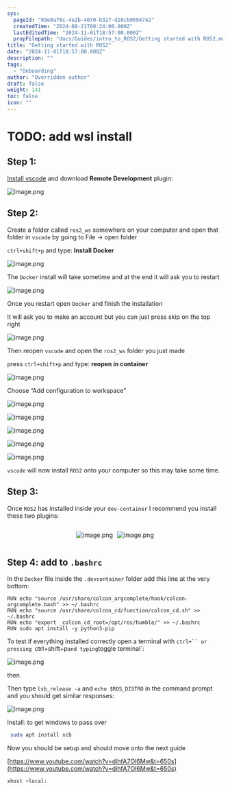 ```yaml
---
sys:
  pageId: "89e0a78c-4e2b-4070-b327-d28cb0694742"
  createdTime: "2024-08-21T00:24:00.000Z"
  lastEditedTime: "2024-11-01T18:57:00.000Z"
  propFilepath: "docs/Guides/intro_to_ROS2/Getting started with ROS2.md"
title: "Getting started with ROS2"
date: "2024-11-01T18:57:00.000Z"
description: ""
tags:
  - "Onboarding"
author: "Overridden author"
draft: false
weight: 141
toc: false
icon: ""
---
```


# TODO: add wsl install

## Step 1:

[Install vscode](https://code.visualstudio.com/download) and download **Remote Development** plugin:

![image.png](https://prod-files-secure.s3.us-west-2.amazonaws.com/d518164a-d88e-44d1-a4ee-3adb3bd8bce0/efb52993-1881-4a40-b95e-6f020334f022/image.png?X-Amz-Algorithm=AWS4-HMAC-SHA256&X-Amz-Content-Sha256=UNSIGNED-PAYLOAD&X-Amz-Credential=ASIAZI2LB4663TOCKSVZ%2F20250411%2Fus-west-2%2Fs3%2Faws4_request&X-Amz-Date=20250411T110731Z&X-Amz-Expires=3600&X-Amz-Security-Token=IQoJb3JpZ2luX2VjEEIaCXVzLXdlc3QtMiJHMEUCIE%2BFi5T4rScbgId13FZYcNRxdxg2yNoE9bOZ22yS%2BmbZAiEAhMa99AeHA0dREDF3XJm27Itsp3IbA%2FvzGPDzjhB1ZXoqiAQIu%2F%2F%2F%2F%2F%2F%2F%2F%2F%2F%2FARAAGgw2Mzc0MjMxODM4MDUiDCF9PboQrTXtlBJWvircA4SaCAikAcjhZRdpqnWDItkVyy%2FrmsDFqAKk7kDCC1dVHtND38I2oZ7CINpS1KPY7kwP5wmb46tOANQhFzn7Z8PyO21XG73CAXTJKuEnCiG2xgx9HwqSFu%2FSco8%2BNBaKo6WaXzsRmmQro4NJJuOmxWZp4QAGoFzumRsba5OcyPhuDT4WAd8ChFcbGmxgFrM2fruSX4Eytguuz25SbBRILNoZdvMgyhcEJPhNPbRRTgHGbma1xoe%2BiZP0po3QpNVp3SnOJqekrkm4X60wTeN0R2I61nU%2FTqnPb0e6kiGTLLt1laqos9tej6XewiQMZ1J52uiUzQnNeUkhS9swHzcYcxa9DE2dWkkFoOdLLzj44o4E%2B6lltjja9DtBr7G1EhUN0E3rnpGSOGEcOXtjP4ZdCtPex2d2ZQM9%2B%2F4mcCmmaDMhnijALAyBfpstMQgDIw1pLQ26FIZt68FVDJedweCl6wHJjviTgI2xtFfbLOOzi27uxycTRSrOqvyOZKOiIV97rxO12z6ajQRjgPdVBuLO9CBBp%2BHnUKPrX8uwfJtN5abIjQYxGQ%2Bq0kh35BvrGyuGU1qsqxHRMfEV9akMaJmZtBLYYBEIHUZ%2F%2ByPOuMvT4hOx%2BAmogJ%2BkOX08jAt9MNrK478GOqUBtkhWTVnLZ3%2Bstb4Qcj%2Br2xNnJyL%2Br1XSJpx6Q6Xc%2FJs4vciZrDWTd2bYaux6V7RqBdNGnq4vNrQ5gK9n8S1A91sc%2FDCJVp%2Bk7NGQ%2FVq1V%2FC%2FtdLp36R3HwzbSNM7I%2BaHjGtlrc7gkZnTeYKcSJY6aPnU0THUL49W2gLK%2FpBOf19zMpt3XGplBohYSsNmAUIfhOgzPcxFivB2vpHXfCFBvsRIQtmc&X-Amz-Signature=cfb202193fb8e6f970b26c94cbeba2e43871725cc3a045bee52d0467c3262d4d&X-Amz-SignedHeaders=host&x-id=GetObject)

## Step 2:

Create a folder called `ros2_ws` somewhere on your computer and open that folder in `vscode` by going to File → open folder 

`ctrl+shift+p` and type: **Install Docker**

![image.png](https://prod-files-secure.s3.us-west-2.amazonaws.com/d518164a-d88e-44d1-a4ee-3adb3bd8bce0/2269dc0e-1cd5-47ff-bceb-c04ad9b2eab0/image.png?X-Amz-Algorithm=AWS4-HMAC-SHA256&X-Amz-Content-Sha256=UNSIGNED-PAYLOAD&X-Amz-Credential=ASIAZI2LB4663TOCKSVZ%2F20250411%2Fus-west-2%2Fs3%2Faws4_request&X-Amz-Date=20250411T110731Z&X-Amz-Expires=3600&X-Amz-Security-Token=IQoJb3JpZ2luX2VjEEIaCXVzLXdlc3QtMiJHMEUCIE%2BFi5T4rScbgId13FZYcNRxdxg2yNoE9bOZ22yS%2BmbZAiEAhMa99AeHA0dREDF3XJm27Itsp3IbA%2FvzGPDzjhB1ZXoqiAQIu%2F%2F%2F%2F%2F%2F%2F%2F%2F%2F%2FARAAGgw2Mzc0MjMxODM4MDUiDCF9PboQrTXtlBJWvircA4SaCAikAcjhZRdpqnWDItkVyy%2FrmsDFqAKk7kDCC1dVHtND38I2oZ7CINpS1KPY7kwP5wmb46tOANQhFzn7Z8PyO21XG73CAXTJKuEnCiG2xgx9HwqSFu%2FSco8%2BNBaKo6WaXzsRmmQro4NJJuOmxWZp4QAGoFzumRsba5OcyPhuDT4WAd8ChFcbGmxgFrM2fruSX4Eytguuz25SbBRILNoZdvMgyhcEJPhNPbRRTgHGbma1xoe%2BiZP0po3QpNVp3SnOJqekrkm4X60wTeN0R2I61nU%2FTqnPb0e6kiGTLLt1laqos9tej6XewiQMZ1J52uiUzQnNeUkhS9swHzcYcxa9DE2dWkkFoOdLLzj44o4E%2B6lltjja9DtBr7G1EhUN0E3rnpGSOGEcOXtjP4ZdCtPex2d2ZQM9%2B%2F4mcCmmaDMhnijALAyBfpstMQgDIw1pLQ26FIZt68FVDJedweCl6wHJjviTgI2xtFfbLOOzi27uxycTRSrOqvyOZKOiIV97rxO12z6ajQRjgPdVBuLO9CBBp%2BHnUKPrX8uwfJtN5abIjQYxGQ%2Bq0kh35BvrGyuGU1qsqxHRMfEV9akMaJmZtBLYYBEIHUZ%2F%2ByPOuMvT4hOx%2BAmogJ%2BkOX08jAt9MNrK478GOqUBtkhWTVnLZ3%2Bstb4Qcj%2Br2xNnJyL%2Br1XSJpx6Q6Xc%2FJs4vciZrDWTd2bYaux6V7RqBdNGnq4vNrQ5gK9n8S1A91sc%2FDCJVp%2Bk7NGQ%2FVq1V%2FC%2FtdLp36R3HwzbSNM7I%2BaHjGtlrc7gkZnTeYKcSJY6aPnU0THUL49W2gLK%2FpBOf19zMpt3XGplBohYSsNmAUIfhOgzPcxFivB2vpHXfCFBvsRIQtmc&X-Amz-Signature=e12c86cd1f6e044e1fd4a97777f910a738d5d35a9807fb5401e8cc753ab08737&X-Amz-SignedHeaders=host&x-id=GetObject)

The `Docker` install will take sometime and at the end it will ask you to restart

![image.png](https://prod-files-secure.s3.us-west-2.amazonaws.com/d518164a-d88e-44d1-a4ee-3adb3bd8bce0/ed233f78-be33-4b1f-b89c-9c346c0e961e/image.png?X-Amz-Algorithm=AWS4-HMAC-SHA256&X-Amz-Content-Sha256=UNSIGNED-PAYLOAD&X-Amz-Credential=ASIAZI2LB4663TOCKSVZ%2F20250411%2Fus-west-2%2Fs3%2Faws4_request&X-Amz-Date=20250411T110731Z&X-Amz-Expires=3600&X-Amz-Security-Token=IQoJb3JpZ2luX2VjEEIaCXVzLXdlc3QtMiJHMEUCIE%2BFi5T4rScbgId13FZYcNRxdxg2yNoE9bOZ22yS%2BmbZAiEAhMa99AeHA0dREDF3XJm27Itsp3IbA%2FvzGPDzjhB1ZXoqiAQIu%2F%2F%2F%2F%2F%2F%2F%2F%2F%2F%2FARAAGgw2Mzc0MjMxODM4MDUiDCF9PboQrTXtlBJWvircA4SaCAikAcjhZRdpqnWDItkVyy%2FrmsDFqAKk7kDCC1dVHtND38I2oZ7CINpS1KPY7kwP5wmb46tOANQhFzn7Z8PyO21XG73CAXTJKuEnCiG2xgx9HwqSFu%2FSco8%2BNBaKo6WaXzsRmmQro4NJJuOmxWZp4QAGoFzumRsba5OcyPhuDT4WAd8ChFcbGmxgFrM2fruSX4Eytguuz25SbBRILNoZdvMgyhcEJPhNPbRRTgHGbma1xoe%2BiZP0po3QpNVp3SnOJqekrkm4X60wTeN0R2I61nU%2FTqnPb0e6kiGTLLt1laqos9tej6XewiQMZ1J52uiUzQnNeUkhS9swHzcYcxa9DE2dWkkFoOdLLzj44o4E%2B6lltjja9DtBr7G1EhUN0E3rnpGSOGEcOXtjP4ZdCtPex2d2ZQM9%2B%2F4mcCmmaDMhnijALAyBfpstMQgDIw1pLQ26FIZt68FVDJedweCl6wHJjviTgI2xtFfbLOOzi27uxycTRSrOqvyOZKOiIV97rxO12z6ajQRjgPdVBuLO9CBBp%2BHnUKPrX8uwfJtN5abIjQYxGQ%2Bq0kh35BvrGyuGU1qsqxHRMfEV9akMaJmZtBLYYBEIHUZ%2F%2ByPOuMvT4hOx%2BAmogJ%2BkOX08jAt9MNrK478GOqUBtkhWTVnLZ3%2Bstb4Qcj%2Br2xNnJyL%2Br1XSJpx6Q6Xc%2FJs4vciZrDWTd2bYaux6V7RqBdNGnq4vNrQ5gK9n8S1A91sc%2FDCJVp%2Bk7NGQ%2FVq1V%2FC%2FtdLp36R3HwzbSNM7I%2BaHjGtlrc7gkZnTeYKcSJY6aPnU0THUL49W2gLK%2FpBOf19zMpt3XGplBohYSsNmAUIfhOgzPcxFivB2vpHXfCFBvsRIQtmc&X-Amz-Signature=5d8bc4b6ae5c05b0313ba0d358283c13a3b4bc77e018e465162508afe75c6c4f&X-Amz-SignedHeaders=host&x-id=GetObject)

Once you restart open `Docker` and finish the installation

It will ask you to make an account but you can just press skip on the top right

![image.png](https://prod-files-secure.s3.us-west-2.amazonaws.com/d518164a-d88e-44d1-a4ee-3adb3bd8bce0/21010ad9-1659-4fd9-9f59-9932a09b2a3d/image.png?X-Amz-Algorithm=AWS4-HMAC-SHA256&X-Amz-Content-Sha256=UNSIGNED-PAYLOAD&X-Amz-Credential=ASIAZI2LB4663TOCKSVZ%2F20250411%2Fus-west-2%2Fs3%2Faws4_request&X-Amz-Date=20250411T110731Z&X-Amz-Expires=3600&X-Amz-Security-Token=IQoJb3JpZ2luX2VjEEIaCXVzLXdlc3QtMiJHMEUCIE%2BFi5T4rScbgId13FZYcNRxdxg2yNoE9bOZ22yS%2BmbZAiEAhMa99AeHA0dREDF3XJm27Itsp3IbA%2FvzGPDzjhB1ZXoqiAQIu%2F%2F%2F%2F%2F%2F%2F%2F%2F%2F%2FARAAGgw2Mzc0MjMxODM4MDUiDCF9PboQrTXtlBJWvircA4SaCAikAcjhZRdpqnWDItkVyy%2FrmsDFqAKk7kDCC1dVHtND38I2oZ7CINpS1KPY7kwP5wmb46tOANQhFzn7Z8PyO21XG73CAXTJKuEnCiG2xgx9HwqSFu%2FSco8%2BNBaKo6WaXzsRmmQro4NJJuOmxWZp4QAGoFzumRsba5OcyPhuDT4WAd8ChFcbGmxgFrM2fruSX4Eytguuz25SbBRILNoZdvMgyhcEJPhNPbRRTgHGbma1xoe%2BiZP0po3QpNVp3SnOJqekrkm4X60wTeN0R2I61nU%2FTqnPb0e6kiGTLLt1laqos9tej6XewiQMZ1J52uiUzQnNeUkhS9swHzcYcxa9DE2dWkkFoOdLLzj44o4E%2B6lltjja9DtBr7G1EhUN0E3rnpGSOGEcOXtjP4ZdCtPex2d2ZQM9%2B%2F4mcCmmaDMhnijALAyBfpstMQgDIw1pLQ26FIZt68FVDJedweCl6wHJjviTgI2xtFfbLOOzi27uxycTRSrOqvyOZKOiIV97rxO12z6ajQRjgPdVBuLO9CBBp%2BHnUKPrX8uwfJtN5abIjQYxGQ%2Bq0kh35BvrGyuGU1qsqxHRMfEV9akMaJmZtBLYYBEIHUZ%2F%2ByPOuMvT4hOx%2BAmogJ%2BkOX08jAt9MNrK478GOqUBtkhWTVnLZ3%2Bstb4Qcj%2Br2xNnJyL%2Br1XSJpx6Q6Xc%2FJs4vciZrDWTd2bYaux6V7RqBdNGnq4vNrQ5gK9n8S1A91sc%2FDCJVp%2Bk7NGQ%2FVq1V%2FC%2FtdLp36R3HwzbSNM7I%2BaHjGtlrc7gkZnTeYKcSJY6aPnU0THUL49W2gLK%2FpBOf19zMpt3XGplBohYSsNmAUIfhOgzPcxFivB2vpHXfCFBvsRIQtmc&X-Amz-Signature=16300816028be5e8bcb6b07796515959682eb99b41a3616752a29d9a44a66a1f&X-Amz-SignedHeaders=host&x-id=GetObject)

Then reopen `vscode` and open the `ros2_ws` folder you just made

press `ctrl+shift+p` and type: **reopen in container**

![image.png](https://prod-files-secure.s3.us-west-2.amazonaws.com/d518164a-d88e-44d1-a4ee-3adb3bd8bce0/4e93b8c2-41ad-488c-8095-c74205196118/image.png?X-Amz-Algorithm=AWS4-HMAC-SHA256&X-Amz-Content-Sha256=UNSIGNED-PAYLOAD&X-Amz-Credential=ASIAZI2LB4663TOCKSVZ%2F20250411%2Fus-west-2%2Fs3%2Faws4_request&X-Amz-Date=20250411T110731Z&X-Amz-Expires=3600&X-Amz-Security-Token=IQoJb3JpZ2luX2VjEEIaCXVzLXdlc3QtMiJHMEUCIE%2BFi5T4rScbgId13FZYcNRxdxg2yNoE9bOZ22yS%2BmbZAiEAhMa99AeHA0dREDF3XJm27Itsp3IbA%2FvzGPDzjhB1ZXoqiAQIu%2F%2F%2F%2F%2F%2F%2F%2F%2F%2F%2FARAAGgw2Mzc0MjMxODM4MDUiDCF9PboQrTXtlBJWvircA4SaCAikAcjhZRdpqnWDItkVyy%2FrmsDFqAKk7kDCC1dVHtND38I2oZ7CINpS1KPY7kwP5wmb46tOANQhFzn7Z8PyO21XG73CAXTJKuEnCiG2xgx9HwqSFu%2FSco8%2BNBaKo6WaXzsRmmQro4NJJuOmxWZp4QAGoFzumRsba5OcyPhuDT4WAd8ChFcbGmxgFrM2fruSX4Eytguuz25SbBRILNoZdvMgyhcEJPhNPbRRTgHGbma1xoe%2BiZP0po3QpNVp3SnOJqekrkm4X60wTeN0R2I61nU%2FTqnPb0e6kiGTLLt1laqos9tej6XewiQMZ1J52uiUzQnNeUkhS9swHzcYcxa9DE2dWkkFoOdLLzj44o4E%2B6lltjja9DtBr7G1EhUN0E3rnpGSOGEcOXtjP4ZdCtPex2d2ZQM9%2B%2F4mcCmmaDMhnijALAyBfpstMQgDIw1pLQ26FIZt68FVDJedweCl6wHJjviTgI2xtFfbLOOzi27uxycTRSrOqvyOZKOiIV97rxO12z6ajQRjgPdVBuLO9CBBp%2BHnUKPrX8uwfJtN5abIjQYxGQ%2Bq0kh35BvrGyuGU1qsqxHRMfEV9akMaJmZtBLYYBEIHUZ%2F%2ByPOuMvT4hOx%2BAmogJ%2BkOX08jAt9MNrK478GOqUBtkhWTVnLZ3%2Bstb4Qcj%2Br2xNnJyL%2Br1XSJpx6Q6Xc%2FJs4vciZrDWTd2bYaux6V7RqBdNGnq4vNrQ5gK9n8S1A91sc%2FDCJVp%2Bk7NGQ%2FVq1V%2FC%2FtdLp36R3HwzbSNM7I%2BaHjGtlrc7gkZnTeYKcSJY6aPnU0THUL49W2gLK%2FpBOf19zMpt3XGplBohYSsNmAUIfhOgzPcxFivB2vpHXfCFBvsRIQtmc&X-Amz-Signature=eb0e407d33fcedc93196ed72a69e0e204426b3ccb47581e286a8d64c57e2ef7d&X-Amz-SignedHeaders=host&x-id=GetObject)

Choose “Add configuration to workspace”

![image.png](https://prod-files-secure.s3.us-west-2.amazonaws.com/d518164a-d88e-44d1-a4ee-3adb3bd8bce0/9560b282-5060-4989-ba37-97e7b2c22476/image.png?X-Amz-Algorithm=AWS4-HMAC-SHA256&X-Amz-Content-Sha256=UNSIGNED-PAYLOAD&X-Amz-Credential=ASIAZI2LB4663TOCKSVZ%2F20250411%2Fus-west-2%2Fs3%2Faws4_request&X-Amz-Date=20250411T110731Z&X-Amz-Expires=3600&X-Amz-Security-Token=IQoJb3JpZ2luX2VjEEIaCXVzLXdlc3QtMiJHMEUCIE%2BFi5T4rScbgId13FZYcNRxdxg2yNoE9bOZ22yS%2BmbZAiEAhMa99AeHA0dREDF3XJm27Itsp3IbA%2FvzGPDzjhB1ZXoqiAQIu%2F%2F%2F%2F%2F%2F%2F%2F%2F%2F%2FARAAGgw2Mzc0MjMxODM4MDUiDCF9PboQrTXtlBJWvircA4SaCAikAcjhZRdpqnWDItkVyy%2FrmsDFqAKk7kDCC1dVHtND38I2oZ7CINpS1KPY7kwP5wmb46tOANQhFzn7Z8PyO21XG73CAXTJKuEnCiG2xgx9HwqSFu%2FSco8%2BNBaKo6WaXzsRmmQro4NJJuOmxWZp4QAGoFzumRsba5OcyPhuDT4WAd8ChFcbGmxgFrM2fruSX4Eytguuz25SbBRILNoZdvMgyhcEJPhNPbRRTgHGbma1xoe%2BiZP0po3QpNVp3SnOJqekrkm4X60wTeN0R2I61nU%2FTqnPb0e6kiGTLLt1laqos9tej6XewiQMZ1J52uiUzQnNeUkhS9swHzcYcxa9DE2dWkkFoOdLLzj44o4E%2B6lltjja9DtBr7G1EhUN0E3rnpGSOGEcOXtjP4ZdCtPex2d2ZQM9%2B%2F4mcCmmaDMhnijALAyBfpstMQgDIw1pLQ26FIZt68FVDJedweCl6wHJjviTgI2xtFfbLOOzi27uxycTRSrOqvyOZKOiIV97rxO12z6ajQRjgPdVBuLO9CBBp%2BHnUKPrX8uwfJtN5abIjQYxGQ%2Bq0kh35BvrGyuGU1qsqxHRMfEV9akMaJmZtBLYYBEIHUZ%2F%2ByPOuMvT4hOx%2BAmogJ%2BkOX08jAt9MNrK478GOqUBtkhWTVnLZ3%2Bstb4Qcj%2Br2xNnJyL%2Br1XSJpx6Q6Xc%2FJs4vciZrDWTd2bYaux6V7RqBdNGnq4vNrQ5gK9n8S1A91sc%2FDCJVp%2Bk7NGQ%2FVq1V%2FC%2FtdLp36R3HwzbSNM7I%2BaHjGtlrc7gkZnTeYKcSJY6aPnU0THUL49W2gLK%2FpBOf19zMpt3XGplBohYSsNmAUIfhOgzPcxFivB2vpHXfCFBvsRIQtmc&X-Amz-Signature=b84a753eb8dd2f3f2480d8a2c2d3cfb979f8aed2dc330437bba5c0a058a09f3e&X-Amz-SignedHeaders=host&x-id=GetObject)

![image.png](https://prod-files-secure.s3.us-west-2.amazonaws.com/d518164a-d88e-44d1-a4ee-3adb3bd8bce0/2ee63f81-886b-48e8-a553-dc6e5eac99e4/image.png?X-Amz-Algorithm=AWS4-HMAC-SHA256&X-Amz-Content-Sha256=UNSIGNED-PAYLOAD&X-Amz-Credential=ASIAZI2LB4663TOCKSVZ%2F20250411%2Fus-west-2%2Fs3%2Faws4_request&X-Amz-Date=20250411T110731Z&X-Amz-Expires=3600&X-Amz-Security-Token=IQoJb3JpZ2luX2VjEEIaCXVzLXdlc3QtMiJHMEUCIE%2BFi5T4rScbgId13FZYcNRxdxg2yNoE9bOZ22yS%2BmbZAiEAhMa99AeHA0dREDF3XJm27Itsp3IbA%2FvzGPDzjhB1ZXoqiAQIu%2F%2F%2F%2F%2F%2F%2F%2F%2F%2F%2FARAAGgw2Mzc0MjMxODM4MDUiDCF9PboQrTXtlBJWvircA4SaCAikAcjhZRdpqnWDItkVyy%2FrmsDFqAKk7kDCC1dVHtND38I2oZ7CINpS1KPY7kwP5wmb46tOANQhFzn7Z8PyO21XG73CAXTJKuEnCiG2xgx9HwqSFu%2FSco8%2BNBaKo6WaXzsRmmQro4NJJuOmxWZp4QAGoFzumRsba5OcyPhuDT4WAd8ChFcbGmxgFrM2fruSX4Eytguuz25SbBRILNoZdvMgyhcEJPhNPbRRTgHGbma1xoe%2BiZP0po3QpNVp3SnOJqekrkm4X60wTeN0R2I61nU%2FTqnPb0e6kiGTLLt1laqos9tej6XewiQMZ1J52uiUzQnNeUkhS9swHzcYcxa9DE2dWkkFoOdLLzj44o4E%2B6lltjja9DtBr7G1EhUN0E3rnpGSOGEcOXtjP4ZdCtPex2d2ZQM9%2B%2F4mcCmmaDMhnijALAyBfpstMQgDIw1pLQ26FIZt68FVDJedweCl6wHJjviTgI2xtFfbLOOzi27uxycTRSrOqvyOZKOiIV97rxO12z6ajQRjgPdVBuLO9CBBp%2BHnUKPrX8uwfJtN5abIjQYxGQ%2Bq0kh35BvrGyuGU1qsqxHRMfEV9akMaJmZtBLYYBEIHUZ%2F%2ByPOuMvT4hOx%2BAmogJ%2BkOX08jAt9MNrK478GOqUBtkhWTVnLZ3%2Bstb4Qcj%2Br2xNnJyL%2Br1XSJpx6Q6Xc%2FJs4vciZrDWTd2bYaux6V7RqBdNGnq4vNrQ5gK9n8S1A91sc%2FDCJVp%2Bk7NGQ%2FVq1V%2FC%2FtdLp36R3HwzbSNM7I%2BaHjGtlrc7gkZnTeYKcSJY6aPnU0THUL49W2gLK%2FpBOf19zMpt3XGplBohYSsNmAUIfhOgzPcxFivB2vpHXfCFBvsRIQtmc&X-Amz-Signature=b686b35caebe9d58c3ba320ae6ef5e20d03cda6fd81cc0c170c18d6bb6e4e48e&X-Amz-SignedHeaders=host&x-id=GetObject)

![image.png](https://prod-files-secure.s3.us-west-2.amazonaws.com/d518164a-d88e-44d1-a4ee-3adb3bd8bce0/ae1580b2-b048-407e-aed9-b584224a7a04/image.png?X-Amz-Algorithm=AWS4-HMAC-SHA256&X-Amz-Content-Sha256=UNSIGNED-PAYLOAD&X-Amz-Credential=ASIAZI2LB4663TOCKSVZ%2F20250411%2Fus-west-2%2Fs3%2Faws4_request&X-Amz-Date=20250411T110731Z&X-Amz-Expires=3600&X-Amz-Security-Token=IQoJb3JpZ2luX2VjEEIaCXVzLXdlc3QtMiJHMEUCIE%2BFi5T4rScbgId13FZYcNRxdxg2yNoE9bOZ22yS%2BmbZAiEAhMa99AeHA0dREDF3XJm27Itsp3IbA%2FvzGPDzjhB1ZXoqiAQIu%2F%2F%2F%2F%2F%2F%2F%2F%2F%2F%2FARAAGgw2Mzc0MjMxODM4MDUiDCF9PboQrTXtlBJWvircA4SaCAikAcjhZRdpqnWDItkVyy%2FrmsDFqAKk7kDCC1dVHtND38I2oZ7CINpS1KPY7kwP5wmb46tOANQhFzn7Z8PyO21XG73CAXTJKuEnCiG2xgx9HwqSFu%2FSco8%2BNBaKo6WaXzsRmmQro4NJJuOmxWZp4QAGoFzumRsba5OcyPhuDT4WAd8ChFcbGmxgFrM2fruSX4Eytguuz25SbBRILNoZdvMgyhcEJPhNPbRRTgHGbma1xoe%2BiZP0po3QpNVp3SnOJqekrkm4X60wTeN0R2I61nU%2FTqnPb0e6kiGTLLt1laqos9tej6XewiQMZ1J52uiUzQnNeUkhS9swHzcYcxa9DE2dWkkFoOdLLzj44o4E%2B6lltjja9DtBr7G1EhUN0E3rnpGSOGEcOXtjP4ZdCtPex2d2ZQM9%2B%2F4mcCmmaDMhnijALAyBfpstMQgDIw1pLQ26FIZt68FVDJedweCl6wHJjviTgI2xtFfbLOOzi27uxycTRSrOqvyOZKOiIV97rxO12z6ajQRjgPdVBuLO9CBBp%2BHnUKPrX8uwfJtN5abIjQYxGQ%2Bq0kh35BvrGyuGU1qsqxHRMfEV9akMaJmZtBLYYBEIHUZ%2F%2ByPOuMvT4hOx%2BAmogJ%2BkOX08jAt9MNrK478GOqUBtkhWTVnLZ3%2Bstb4Qcj%2Br2xNnJyL%2Br1XSJpx6Q6Xc%2FJs4vciZrDWTd2bYaux6V7RqBdNGnq4vNrQ5gK9n8S1A91sc%2FDCJVp%2Bk7NGQ%2FVq1V%2FC%2FtdLp36R3HwzbSNM7I%2BaHjGtlrc7gkZnTeYKcSJY6aPnU0THUL49W2gLK%2FpBOf19zMpt3XGplBohYSsNmAUIfhOgzPcxFivB2vpHXfCFBvsRIQtmc&X-Amz-Signature=4995b49cdc89f3f7fba6f338e93fcdf09a993d5f183f05e0d0435acb4a41b2d1&X-Amz-SignedHeaders=host&x-id=GetObject)

![image.png](https://prod-files-secure.s3.us-west-2.amazonaws.com/d518164a-d88e-44d1-a4ee-3adb3bd8bce0/53255b28-f75e-430f-b9e3-c0ac8577e42b/image.png?X-Amz-Algorithm=AWS4-HMAC-SHA256&X-Amz-Content-Sha256=UNSIGNED-PAYLOAD&X-Amz-Credential=ASIAZI2LB4663TOCKSVZ%2F20250411%2Fus-west-2%2Fs3%2Faws4_request&X-Amz-Date=20250411T110731Z&X-Amz-Expires=3600&X-Amz-Security-Token=IQoJb3JpZ2luX2VjEEIaCXVzLXdlc3QtMiJHMEUCIE%2BFi5T4rScbgId13FZYcNRxdxg2yNoE9bOZ22yS%2BmbZAiEAhMa99AeHA0dREDF3XJm27Itsp3IbA%2FvzGPDzjhB1ZXoqiAQIu%2F%2F%2F%2F%2F%2F%2F%2F%2F%2F%2FARAAGgw2Mzc0MjMxODM4MDUiDCF9PboQrTXtlBJWvircA4SaCAikAcjhZRdpqnWDItkVyy%2FrmsDFqAKk7kDCC1dVHtND38I2oZ7CINpS1KPY7kwP5wmb46tOANQhFzn7Z8PyO21XG73CAXTJKuEnCiG2xgx9HwqSFu%2FSco8%2BNBaKo6WaXzsRmmQro4NJJuOmxWZp4QAGoFzumRsba5OcyPhuDT4WAd8ChFcbGmxgFrM2fruSX4Eytguuz25SbBRILNoZdvMgyhcEJPhNPbRRTgHGbma1xoe%2BiZP0po3QpNVp3SnOJqekrkm4X60wTeN0R2I61nU%2FTqnPb0e6kiGTLLt1laqos9tej6XewiQMZ1J52uiUzQnNeUkhS9swHzcYcxa9DE2dWkkFoOdLLzj44o4E%2B6lltjja9DtBr7G1EhUN0E3rnpGSOGEcOXtjP4ZdCtPex2d2ZQM9%2B%2F4mcCmmaDMhnijALAyBfpstMQgDIw1pLQ26FIZt68FVDJedweCl6wHJjviTgI2xtFfbLOOzi27uxycTRSrOqvyOZKOiIV97rxO12z6ajQRjgPdVBuLO9CBBp%2BHnUKPrX8uwfJtN5abIjQYxGQ%2Bq0kh35BvrGyuGU1qsqxHRMfEV9akMaJmZtBLYYBEIHUZ%2F%2ByPOuMvT4hOx%2BAmogJ%2BkOX08jAt9MNrK478GOqUBtkhWTVnLZ3%2Bstb4Qcj%2Br2xNnJyL%2Br1XSJpx6Q6Xc%2FJs4vciZrDWTd2bYaux6V7RqBdNGnq4vNrQ5gK9n8S1A91sc%2FDCJVp%2Bk7NGQ%2FVq1V%2FC%2FtdLp36R3HwzbSNM7I%2BaHjGtlrc7gkZnTeYKcSJY6aPnU0THUL49W2gLK%2FpBOf19zMpt3XGplBohYSsNmAUIfhOgzPcxFivB2vpHXfCFBvsRIQtmc&X-Amz-Signature=820e69301d53f19b1bd34e8f77d519484a7ba8fcf8fd074f3325b12239246f06&X-Amz-SignedHeaders=host&x-id=GetObject)

![image.png](https://prod-files-secure.s3.us-west-2.amazonaws.com/d518164a-d88e-44d1-a4ee-3adb3bd8bce0/7c562767-5af9-4ffb-97d1-327bcdf4ee00/image.png?X-Amz-Algorithm=AWS4-HMAC-SHA256&X-Amz-Content-Sha256=UNSIGNED-PAYLOAD&X-Amz-Credential=ASIAZI2LB4663TOCKSVZ%2F20250411%2Fus-west-2%2Fs3%2Faws4_request&X-Amz-Date=20250411T110731Z&X-Amz-Expires=3600&X-Amz-Security-Token=IQoJb3JpZ2luX2VjEEIaCXVzLXdlc3QtMiJHMEUCIE%2BFi5T4rScbgId13FZYcNRxdxg2yNoE9bOZ22yS%2BmbZAiEAhMa99AeHA0dREDF3XJm27Itsp3IbA%2FvzGPDzjhB1ZXoqiAQIu%2F%2F%2F%2F%2F%2F%2F%2F%2F%2F%2FARAAGgw2Mzc0MjMxODM4MDUiDCF9PboQrTXtlBJWvircA4SaCAikAcjhZRdpqnWDItkVyy%2FrmsDFqAKk7kDCC1dVHtND38I2oZ7CINpS1KPY7kwP5wmb46tOANQhFzn7Z8PyO21XG73CAXTJKuEnCiG2xgx9HwqSFu%2FSco8%2BNBaKo6WaXzsRmmQro4NJJuOmxWZp4QAGoFzumRsba5OcyPhuDT4WAd8ChFcbGmxgFrM2fruSX4Eytguuz25SbBRILNoZdvMgyhcEJPhNPbRRTgHGbma1xoe%2BiZP0po3QpNVp3SnOJqekrkm4X60wTeN0R2I61nU%2FTqnPb0e6kiGTLLt1laqos9tej6XewiQMZ1J52uiUzQnNeUkhS9swHzcYcxa9DE2dWkkFoOdLLzj44o4E%2B6lltjja9DtBr7G1EhUN0E3rnpGSOGEcOXtjP4ZdCtPex2d2ZQM9%2B%2F4mcCmmaDMhnijALAyBfpstMQgDIw1pLQ26FIZt68FVDJedweCl6wHJjviTgI2xtFfbLOOzi27uxycTRSrOqvyOZKOiIV97rxO12z6ajQRjgPdVBuLO9CBBp%2BHnUKPrX8uwfJtN5abIjQYxGQ%2Bq0kh35BvrGyuGU1qsqxHRMfEV9akMaJmZtBLYYBEIHUZ%2F%2ByPOuMvT4hOx%2BAmogJ%2BkOX08jAt9MNrK478GOqUBtkhWTVnLZ3%2Bstb4Qcj%2Br2xNnJyL%2Br1XSJpx6Q6Xc%2FJs4vciZrDWTd2bYaux6V7RqBdNGnq4vNrQ5gK9n8S1A91sc%2FDCJVp%2Bk7NGQ%2FVq1V%2FC%2FtdLp36R3HwzbSNM7I%2BaHjGtlrc7gkZnTeYKcSJY6aPnU0THUL49W2gLK%2FpBOf19zMpt3XGplBohYSsNmAUIfhOgzPcxFivB2vpHXfCFBvsRIQtmc&X-Amz-Signature=ed7baf9593952b095a4547f788d75389ccafead27988b484ddee719cb054cf9e&X-Amz-SignedHeaders=host&x-id=GetObject)

`vscode` will now install `ROS2` onto your computer so this may take some time.

## Step 3:

Once `ROS2` has installed inside your `dev-container` I recommend you install these two plugins:

<div style="display: flex;flex-direction: row; column-gap:10px; max-width: 630px;justify-content: center;">
<div>

![image.png](https://prod-files-secure.s3.us-west-2.amazonaws.com/d518164a-d88e-44d1-a4ee-3adb3bd8bce0/3fc3d550-5a54-4ba1-ba6b-faa01cdb7369/image.png?X-Amz-Algorithm=AWS4-HMAC-SHA256&X-Amz-Content-Sha256=UNSIGNED-PAYLOAD&X-Amz-Credential=ASIAZI2LB466SGSZX3FB%2F20250411%2Fus-west-2%2Fs3%2Faws4_request&X-Amz-Date=20250411T110732Z&X-Amz-Expires=3600&X-Amz-Security-Token=IQoJb3JpZ2luX2VjEEIaCXVzLXdlc3QtMiJGMEQCIHU9Goh%2FqX1S5EFM8Y1BIX0qzSLSDMEmctuFXU0MwvLjAiAN5QVBUgUuMHKDRHRvIwH5wXNpUqmi2D%2BTXN1fpgbYvyqIBAi7%2F%2F%2F%2F%2F%2F%2F%2F%2F%2F8BEAAaDDYzNzQyMzE4MzgwNSIMz14XDwrBODVm%2BvO3KtwDGt47rLDugOYmAgTq4hMt8vlLoDQ5TdhOa1eEaACiJjI6HUJVPu%2FBbrjRMRHGGExGpt5ycO%2BTQ4hN6WuKYV9SjIQFf7Jyp8N1kbobrOa87skxXTr0ckngasNZz4qnCZsLTx0oyJ%2FbR%2BsRwAo9V6wFqAUlKYNE1vGXtcTBx6RifSfgUJYDs87tX3OYGpSk2jcGOLZmtZJxu0hrGy4DKB%2FNNU1VoQ2%2F0F2jfXs4eG2Sx0ToOizKprskgsrw9cU3aTE0hDmTbo8%2BVKo4fVX618fWPfECbQi36TqVFy8K3TRJtcxpKTMPbhQl2ItL19jCADQYAA6G9j5H8bweLCj7DLguCBHUN%2F0UXP78LXgyK8ZVDiFwf1L1Lhjv%2FxMe02E%2BPdTNDOw%2B0C4tf%2FuTiFkDMRVxYUS6XwiZVt%2FHUI4Okx2KC7b4exCOdxJy4XkM7JBSCh7vjzD0ZmNniJ4oNedAqsLyK%2FJUS9XmDEpGau2sZGWulb8JD%2Bqy6XrZSGfWK4lnQbfycyjDanPQgkElFzC%2B3VoQm5PPNTSvJ4fGljrdWF1PyqnaNhNTDxbX7v9uX7Wg%2BZPAfEkfw2NgFcaxXKJANS%2Fp7VG6ucsFGnut7ZxJe1GmbQeb055IwF%2FATn4BZYEw5crjvwY6pgHu%2BGeMMpwLq58lZv533Dz0bMIqnVxipKdlYAsY63I9hQf5OOxFxD9gCTnYqI2SSguLBqpnz2wYcqrdzBtcUG%2BFQ3VBigI5C%2BcW3HCD58wvlCFB6INUEWMXla5vYgoCFQL5GCTFl%2FKanQuw4hOCITRnJ5YUjO9UUclKJdwNsI9A6yRBsBW6IprHL8MBexpgIib%2FvhAjhwNmnJCebc1SsMkOifPHfl7Q&X-Amz-Signature=e755a0c5bba9722c063d0c8d2fe6f887607a2aabe6563797b8e1661a1e8a8a8b&X-Amz-SignedHeaders=host&x-id=GetObject)

</div>
<div>

![image.png](https://prod-files-secure.s3.us-west-2.amazonaws.com/d518164a-d88e-44d1-a4ee-3adb3bd8bce0/d994cc66-13c2-4093-a5a3-f84cf4601a82/image.png?X-Amz-Algorithm=AWS4-HMAC-SHA256&X-Amz-Content-Sha256=UNSIGNED-PAYLOAD&X-Amz-Credential=ASIAZI2LB4664VWK3BBB%2F20250411%2Fus-west-2%2Fs3%2Faws4_request&X-Amz-Date=20250411T110733Z&X-Amz-Expires=3600&X-Amz-Security-Token=IQoJb3JpZ2luX2VjEEIaCXVzLXdlc3QtMiJGMEQCIDwWHKHsolW%2FKWl9kdbGcW5Re2FcUVSUlZpSdpBWwnLMAiAJLQhqcMGyLS6oGCmXwb2aZSpYZZZ9oG0%2BYYRK0rttEyqIBAi7%2F%2F%2F%2F%2F%2F%2F%2F%2F%2F8BEAAaDDYzNzQyMzE4MzgwNSIMLEzTkUDVT4CI1f4jKtwDtnDPkc42WYl71OHYyXZRVlRdfNvicC%2FXN8NvPkuBaLzyAfBL3IX6blAPLeTkDXrwpU4fMckJR0sGk08UWiuZJRGpAofkoAaEhM4F1Oe70MxI%2B6rt0cFjGInHs9cnzpgY1kiXAy29%2BX9Q5u7rLnzEUKmzWt8UfN6EW2UrPl7G2nGLxTbArOANp6SyGe0BfZOpTuaXgla%2FTUi9o52wUz0B6OF5dWVeTPvWOOn0QQruoSLkvz%2B%2BcMkPG2%2BbXa4BOJvWvgoRfntf%2Bcru0QP4LaQOlcRod8V97ovLT9E0vrYBXaH3d0yG6AxOwVcB79td8nVmKfacwqBxe8dMScv1rybFQJ0SwZ1yjKEWExQNxjnVkQ%2Fa82XBGzc4xQQFxXNprLBI85maRb10c1DdoAxJiKUurLrSKw4qLgy0faZQHyB%2BuZDnH6Njs9HbOZBxQV2PApDvPt2z1xpL9dW4FAvR%2BRYZIS25hM3FvwA7%2FZh9R9XojCzGHgbzkP4DeQWhihvky6cFK3oq0ZXrqjvIozDrRnIalatT8za9jmL%2BndIxcLV7BjnPY6E69Kpb0dvJFlAw%2FsNolcf9gpF8C5H%2FkPrRttIlC1h4CTmZ3qohlfRygFNscya1C88JOVzEUR5Q4HIwyMrjvwY6pgEFW0n9BOn6bO9LfnuFRUW9X%2FWfxGAbvoEdK%2Fy7If0HQ8djX90Bjo7UtEP0WlMijDxy9Y%2BUgz8FArMROb7qhKd170%2Fx2QGr%2B%2BFCN3oIBjSxUx%2BCY2uTQsKv6SowV5%2FoH%2FGfE1l41iwQBkshrR%2Bj0WQRtQpjKorh%2FwOgiSxfYI6mHx6IKYg%2FAfN0aMsvliEvT9%2BdfjuPc8BuD8IwYxUeoKZ7ZSKlRqId&X-Amz-Signature=7e4f89af8559109b5fae00ab460ca8a1bd33c82429bb5be2f120672584a47ae1&X-Amz-SignedHeaders=host&x-id=GetObject)

</div>
</div>

## Step 4: add to `.bashrc`

In the `Docker` file inside the `.devcontainer` folder add this line at the very bottom: 

```docker
RUN echo "source /usr/share/colcon_argcomplete/hook/colcon-argcomplete.bash" >> ~/.bashrc
RUN echo "source /usr/share/colcon_cd/function/colcon_cd.sh" >> ~/.bashrc
RUN echo "export _colcon_cd_root=/opt/ros/humble/" >> ~/.bashrc
RUN sudo apt install -y python3-pip 
```

To test if everything installed correctly open a terminal with `ctrl+`` or pressing `ctrl+shift+p` and typing `toggle terminal`:

![image.png](https://prod-files-secure.s3.us-west-2.amazonaws.com/d518164a-d88e-44d1-a4ee-3adb3bd8bce0/6a4943d8-b04e-4c02-9a58-775f3384d1a5/image.png?X-Amz-Algorithm=AWS4-HMAC-SHA256&X-Amz-Content-Sha256=UNSIGNED-PAYLOAD&X-Amz-Credential=ASIAZI2LB4663TOCKSVZ%2F20250411%2Fus-west-2%2Fs3%2Faws4_request&X-Amz-Date=20250411T110731Z&X-Amz-Expires=3600&X-Amz-Security-Token=IQoJb3JpZ2luX2VjEEIaCXVzLXdlc3QtMiJHMEUCIE%2BFi5T4rScbgId13FZYcNRxdxg2yNoE9bOZ22yS%2BmbZAiEAhMa99AeHA0dREDF3XJm27Itsp3IbA%2FvzGPDzjhB1ZXoqiAQIu%2F%2F%2F%2F%2F%2F%2F%2F%2F%2F%2FARAAGgw2Mzc0MjMxODM4MDUiDCF9PboQrTXtlBJWvircA4SaCAikAcjhZRdpqnWDItkVyy%2FrmsDFqAKk7kDCC1dVHtND38I2oZ7CINpS1KPY7kwP5wmb46tOANQhFzn7Z8PyO21XG73CAXTJKuEnCiG2xgx9HwqSFu%2FSco8%2BNBaKo6WaXzsRmmQro4NJJuOmxWZp4QAGoFzumRsba5OcyPhuDT4WAd8ChFcbGmxgFrM2fruSX4Eytguuz25SbBRILNoZdvMgyhcEJPhNPbRRTgHGbma1xoe%2BiZP0po3QpNVp3SnOJqekrkm4X60wTeN0R2I61nU%2FTqnPb0e6kiGTLLt1laqos9tej6XewiQMZ1J52uiUzQnNeUkhS9swHzcYcxa9DE2dWkkFoOdLLzj44o4E%2B6lltjja9DtBr7G1EhUN0E3rnpGSOGEcOXtjP4ZdCtPex2d2ZQM9%2B%2F4mcCmmaDMhnijALAyBfpstMQgDIw1pLQ26FIZt68FVDJedweCl6wHJjviTgI2xtFfbLOOzi27uxycTRSrOqvyOZKOiIV97rxO12z6ajQRjgPdVBuLO9CBBp%2BHnUKPrX8uwfJtN5abIjQYxGQ%2Bq0kh35BvrGyuGU1qsqxHRMfEV9akMaJmZtBLYYBEIHUZ%2F%2ByPOuMvT4hOx%2BAmogJ%2BkOX08jAt9MNrK478GOqUBtkhWTVnLZ3%2Bstb4Qcj%2Br2xNnJyL%2Br1XSJpx6Q6Xc%2FJs4vciZrDWTd2bYaux6V7RqBdNGnq4vNrQ5gK9n8S1A91sc%2FDCJVp%2Bk7NGQ%2FVq1V%2FC%2FtdLp36R3HwzbSNM7I%2BaHjGtlrc7gkZnTeYKcSJY6aPnU0THUL49W2gLK%2FpBOf19zMpt3XGplBohYSsNmAUIfhOgzPcxFivB2vpHXfCFBvsRIQtmc&X-Amz-Signature=9118b6b7a6cdf5b5e09c80bb4477364ae7fcc73f38f4d8c00f084d5f89631c0b&X-Amz-SignedHeaders=host&x-id=GetObject)

then 

Then type `lsb_release -a` and `echo $ROS_DISTRO` in the command prompt and you should get similar responses:

![image.png](https://prod-files-secure.s3.us-west-2.amazonaws.com/d518164a-d88e-44d1-a4ee-3adb3bd8bce0/3e635dec-a805-4e85-8b9e-d000e5b71a4e/image.png?X-Amz-Algorithm=AWS4-HMAC-SHA256&X-Amz-Content-Sha256=UNSIGNED-PAYLOAD&X-Amz-Credential=ASIAZI2LB4663TOCKSVZ%2F20250411%2Fus-west-2%2Fs3%2Faws4_request&X-Amz-Date=20250411T110731Z&X-Amz-Expires=3600&X-Amz-Security-Token=IQoJb3JpZ2luX2VjEEIaCXVzLXdlc3QtMiJHMEUCIE%2BFi5T4rScbgId13FZYcNRxdxg2yNoE9bOZ22yS%2BmbZAiEAhMa99AeHA0dREDF3XJm27Itsp3IbA%2FvzGPDzjhB1ZXoqiAQIu%2F%2F%2F%2F%2F%2F%2F%2F%2F%2F%2FARAAGgw2Mzc0MjMxODM4MDUiDCF9PboQrTXtlBJWvircA4SaCAikAcjhZRdpqnWDItkVyy%2FrmsDFqAKk7kDCC1dVHtND38I2oZ7CINpS1KPY7kwP5wmb46tOANQhFzn7Z8PyO21XG73CAXTJKuEnCiG2xgx9HwqSFu%2FSco8%2BNBaKo6WaXzsRmmQro4NJJuOmxWZp4QAGoFzumRsba5OcyPhuDT4WAd8ChFcbGmxgFrM2fruSX4Eytguuz25SbBRILNoZdvMgyhcEJPhNPbRRTgHGbma1xoe%2BiZP0po3QpNVp3SnOJqekrkm4X60wTeN0R2I61nU%2FTqnPb0e6kiGTLLt1laqos9tej6XewiQMZ1J52uiUzQnNeUkhS9swHzcYcxa9DE2dWkkFoOdLLzj44o4E%2B6lltjja9DtBr7G1EhUN0E3rnpGSOGEcOXtjP4ZdCtPex2d2ZQM9%2B%2F4mcCmmaDMhnijALAyBfpstMQgDIw1pLQ26FIZt68FVDJedweCl6wHJjviTgI2xtFfbLOOzi27uxycTRSrOqvyOZKOiIV97rxO12z6ajQRjgPdVBuLO9CBBp%2BHnUKPrX8uwfJtN5abIjQYxGQ%2Bq0kh35BvrGyuGU1qsqxHRMfEV9akMaJmZtBLYYBEIHUZ%2F%2ByPOuMvT4hOx%2BAmogJ%2BkOX08jAt9MNrK478GOqUBtkhWTVnLZ3%2Bstb4Qcj%2Br2xNnJyL%2Br1XSJpx6Q6Xc%2FJs4vciZrDWTd2bYaux6V7RqBdNGnq4vNrQ5gK9n8S1A91sc%2FDCJVp%2Bk7NGQ%2FVq1V%2FC%2FtdLp36R3HwzbSNM7I%2BaHjGtlrc7gkZnTeYKcSJY6aPnU0THUL49W2gLK%2FpBOf19zMpt3XGplBohYSsNmAUIfhOgzPcxFivB2vpHXfCFBvsRIQtmc&X-Amz-Signature=0342b8d78ccc5bac578884ed1ad56c3a8a999c021ef250f1100eee91da3a1a22&X-Amz-SignedHeaders=host&x-id=GetObject)

Install:  to get windows to pass over

```bash
 sudo apt install xcb
```

Now you should be setup and should move onto the next guide 

[https://www.youtube.com/watch?v=dihfA7Ol6Mw&t=650s](https://www.youtube.com/watch?v=dihfA7Ol6Mw&t=650s)

```python
xhost +local:
```
